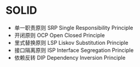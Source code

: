 # SOLID
- 单一职责原则 SRP Single Responsibility Principle
- 开闭原则 OCP  Open Closed Principle
- 里式替换原则 LSP Liskov Substitution Principle
- 接口隔离原则 ISP Interface Segregation Principle
- 依赖反转 DIP Dependency Inversion Principle